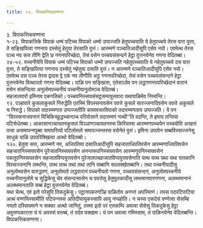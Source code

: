 ```yaml
---
title: ०३. विपाकत्तिकवण्णना

---
```

३. विपाकत्तिकवण्णना  
१-२३. विपाकत्तिके विपाकं धम्मं पटिच्‍च विपाको धम्मो उप्पज्‍जति हेतुपच्‍चयाति ये हेतुपच्‍चये तेरस वारा वुत्ता, ते सङ्खिपित्वा गणनाय दस्सेतुं हेतुया तेरसाति वुत्तं। आरम्मणे पञ्‍चातिआदीसुपि एसेव नयो। एवमेत्थ तेरस पञ्‍च नव सत्त तीणि द्वेति छ गणनपरिच्छेदा, तेसं वसेन पच्‍चयसंसन्दने हेट्ठा वुत्तनयेनेव गणना वेदितब्बा।  
२४-५२. पच्‍चनीयेपि विपाकं धम्मं पटिच्‍च विपाको धम्मो उप्पज्‍जति नहेतुपच्‍चयाति ये नहेतुपच्‍चये दस वारा वुत्ता, ते सङ्खिपित्वा गणनाय दस्सेतुं नहेतुया दसाति वुत्तं। न आरम्मणे पञ्‍चातिआदीसुपि एसेव नयो। एवमेत्थ दस पञ्‍च तेरस द्वादस द्वे एकं नव तीणीति अट्ठ गणनपरिच्छेदा, तेसं वसेन पच्‍चयसंसन्दने हेट्ठा वुत्तनयेनेव वित्थारतो गणना वेदितब्बा। पाळि पन सङ्खित्ता, एतेसञ्‍ञेव पन लद्धगणनरपरिच्छेदानं वारानं वसेन संसन्दित्वा अनुलोमपच्‍चनीयं पच्‍चनीयानुलोमञ्‍च वेदितब्बं।  
सहजातवारो इमिनाव एकगतिको। पच्‍चयनिस्सयसंसट्ठसम्पयुत्तवारा यथापाळिमेव निय्यन्ति।  
९२. पञ्हावारे कुसलाकुसले निरुद्धेति एतस्मिं विपस्सनावसेन पवत्ते कुसले सारज्‍जनादिवसेन पवत्ते अकुसले च निरुद्धे। विपाको तदारम्मणता उप्पज्‍जतीति कामावचरविपाको तदारम्मणताय उप्पज्‍जति। ये पन ‘‘विपस्सनाजवनानं विचिकिच्छुद्धच्‍चानञ्‍च परियोसाने तदारम्मणं नत्थी’’ति वदन्ति, ते इमाय तन्तिया पटिसेधेतब्बा। आकासानञ्‍चायतनकुसलं विञ्‍ञाणञ्‍चायतनस्स किरियस्स आरम्मणपच्‍चयेन पच्‍चयोति अरहत्तं पत्वा असमापन्‍नपुब्बा समापत्तियो पटिलोमतो समापज्‍जन्तस्स वसेनेतं वुत्तं। इमिना उपायेन सब्बविस्सज्‍जनेसु साधुकं पाळिं उपपरिक्खित्वा अत्थो वेदितब्बो।  
१२०. हेतुया सत्त, आरम्मणे नव, अधिपतिया दसातिआदीसुपि सहजाताधिपतिवसेन आरम्मणाधिपतिवसेन सहजातनिस्सयवसेन पुरेजातनिस्सयवसेन अनन्तरूपनिस्सयवसेन आरम्मणूपनिस्सयवसेन पकतूपनिस्सयवसेन सहजातविप्पयुत्तवसेन पुरेजातपच्छाजातविप्पयुत्तवसेनाति यत्थ यत्थ यथा यथा यत्तकानि विस्सज्‍जनानि लब्भन्ति, तत्थ तत्थ तथा तथा तानि सब्बानि सल्‍लक्खेतब्बानि। तथा पच्‍चनीयादीसु अनुलोमवसेन वारुद्धरणं, अनुलोमतो लद्धवारानं पच्‍चनीयतो गणना, पच्‍चयसंसन्दनं, अनुलोमपच्‍चनीये पच्‍चनीयानुलोमे च सुद्धिकेसु चेव संसन्दनवसेन च पवत्तेसु हेतुमूलकादीसु लब्भमानवारगणना, अलब्भमानानं अलब्भमानताति सब्बं हेट्ठा वुत्तनयेनेव वेदितब्बं।  
यथा चेत्थ, एवं इतो परेसुपि तिकदुकेसु। पट्ठानपकरणञ्हि पाळितोव अनन्तं अपरिमाणं। तस्स पदपटिपाटिया अत्थं वण्णयिस्सामीति पटिपन्‍नस्स अतिदीघायुकस्सापि आयु नप्पहोति। न चस्स एकदेसं वण्णेत्वा सेसम्हि नयतो दस्सियमाने न सक्‍का अत्थो जानितुं, तस्मा इतो परं एत्तकम्पि अवत्वा सेसेसु तिकदुकेसु हेट्ठा अवुत्तप्पकारत्ता यं यं अवस्सं वत्तब्बं, तं तदेव वक्खाम। यं पन अवत्वा गमिस्साम, तं पाळिनयेनेव वेदितब्बन्ति।  
विपाकत्तिकवण्णना।  